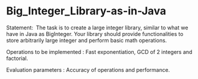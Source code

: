 # Big_Integer_Library-as-in-Java

Statement: ​ The task is to create a large integer library, similar to what
we have in Java as BigInteger. Your library should provide functionalities to store arbitrarily large integer and perform basic math operations.

Operations to be implemented​ : Fast exponentiation, GCD of 2 integers and factorial.

Evaluation parameters​ : Accuracy of operations and performance.
